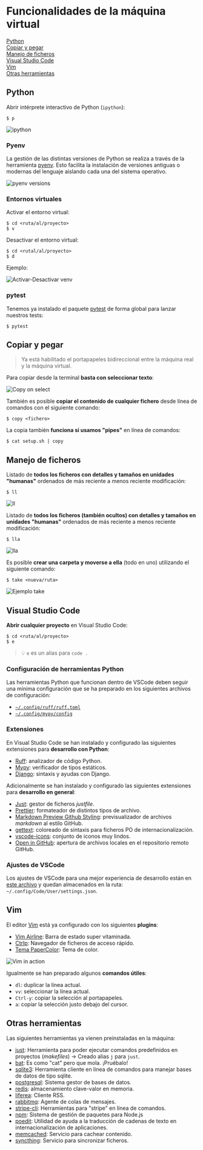 # Funcionalidades de la máquina virtual

[Python](#python)  
[Copiar y pegar](#copiar-y-pegar)  
[Manejo de ficheros](#manejo-de-ficheros)  
[Visual Studio Code](#visual-studio-code)  
[Vim](#vim)  
[Otras herramientas](#otras-herramientas)

## Python

Abrir intérprete interactivo de Python (`ipython`):

```console
$ p
```

![ipython](./images/vm-features/ipython.png)

### Pyenv

La gestión de las distintas versiones de Python se realiza a través de la herramienta [pyenv](https://github.com/pyenv/pyenv). Esto facilita la instalación de versiones antiguas o modernas del lenguaje aislando cada una del sistema operativo.

![pyenv versions](./images/vm-features/pyenv-versions.png)

### Entornos virtuales

Activar el entorno virtual:

```console
$ cd <ruta/al/proyecto>
$ v
```

Desactivar el entorno virtual:

```console
$ cd <rutal/al/proyecto>
$ d
```

Ejemplo:

![Activar-Desactivar venv](./images/vm-features/actdeact-venv.png)

### pytest

Tenemos ya instalado el paquete [pytest](https://docs.pytest.org/en/7.1.x/getting-started.html) de forma global para lanzar nuestros tests:

```console
$ pytest
```

## Copiar y pegar

> Ya está habilitado el portapapeles bidireccional entre la máquina real y la máquina virtual.

Para copiar desde la terminal **basta con seleccionar texto**:

![Copy on select](./images/vm-features/copy-on-select.png)

También es posible **copiar el contenido de cualquier fichero** desde línea de comandos con el siguiente comando:

```console
$ copy <fichero>
```

La copia también **funciona si usamos "pipes"** en línea de comandos:

```console
$ cat setup.sh | copy
```

## Manejo de ficheros

Listado de **todos los ficheros con detalles y tamaños en unidades "humanas"** ordenados de más reciente a menos reciente modificación:

```console
$ ll
```

![ll](./images/vm-features/ll.png)

Listado de **todos los ficheros (también ocultos) con detalles y tamaños en unidades "humanas"** ordenados de más reciente a menos reciente modificación:

```console
$ lla
```

![lla](./images/vm-features/lla.png)

Es posible **crear una carpeta y moverse a ella** (todo en uno) utilizando el siguiente comando:

```console
$ take <nueva/ruta>
```

![Ejemplo take](./images/vm-features/take.png)

## Visual Studio Code

**Abrir cualquier proyecto** en Visual Studio Code:

```console
$ cd <ruta/al/proyecto>
$ e
```

> 💡 `e` es un alias para `code .`

### Configuración de herramientas Python

Las herramientas Python que funcionan dentro de VSCode deben seguir una mínima configuración que se ha preparado en los siguientes archivos de configuración:

- [`~/.config/ruff/ruff.toml`](./files/.ruff.toml)
- [`~/.config/mypy/config`](./files/.mypy.ini)

### Extensiones

En Visual Studio Code se han instalado y configurado las siguientes extensiones para **desarrollo con Python**:

- [Ruff](https://marketplace.visualstudio.com/items?itemName=charliermarsh.ruff): analizador de código Python.
- [Mypy](https://marketplace.visualstudio.com/items?itemName=ms-python.mypy-type-checker): verificador de tipos estáticos.
- [Django](https://marketplace.visualstudio.com/items?itemName=batisteo.vscode-django): sintaxis y ayudas con Django.

Adicionalmente se han instalado y configurado las siguientes extensiones para **desarrollo en general**:

- [Just](https://marketplace.visualstudio.com/items?itemName=kokakiwi.vscode-just): gestor de ficheros _justfile_.
- [Prettier](https://marketplace.visualstudio.com/items?itemName=esbenp.prettier-vscode): formateador de distintos tipos de archivo.
- [Markdown Preview Github Styling](https://marketplace.visualstudio.com/items?itemName=bierner.markdown-preview-github-styles): previsualizador de archivos _markdown_ al estilo GitHub.
- [gettext](https://marketplace.visualstudio.com/items?itemName=mrorz.language-gettext): coloreado de sintaxis para ficheros PO de internacionalización.
- [vscode-icons](https://marketplace.visualstudio.com/items?itemName=vscode-icons-team.vscode-icons): conjunto de iconos muy lindos.
- [Open in GitHub](https://marketplace.visualstudio.com/items?itemName=fabiospampinato.vscode-open-in-github): apertura de archivos locales en el repositorio remoto GitHub.

### Ajustes de VSCode

Los ajustes de VSCode para una mejor experiencia de desarrollo están en [este archivo](./files/settings.json) y quedan almacenados en la ruta: `~/.config/Code/User/settings.json`.

## Vim

El editor [Vim](https://www.vim.org/) está ya configurado con los siguientes **plugins**:

- [Vim Airline](https://github.com/vim-airline/vim-airline): Barra de estado super vitaminada.
- [Ctrlp](https://github.com/kien/ctrlp.vim): Navegador de ficheros de acceso rápido.
- [Tema PaperColor](https://github.com/NLKNguyen/papercolor-theme): Tema de color.

![Vim in action](./images/vm-features/vim.png)

Igualmente se han preparado algunos **comandos útiles**:

- `dl`: duplicar la línea actual.
- `vv`: seleccionar la línea actual.
- `Ctrl-y`: copiar la selección al portapapeles.
- `a`: copiar la selección justo debajo del cursor.

## Otras herramientas

Las siguientes herramientas ya vienen preinstaladas en la máquina:

- [just](https://github.com/casey/just): Herramienta para poder ejecutar comandos predefinidos en proyectos (_makefiles_) → Creado alias `j` para `just`.
- [bat](https://github.com/sharkdp/bat): Es como "cat" pero que mola. ¡Pruébalo!
- [sqlite3](https://www.sqlite.org/index.html): Herramienta cliente en línea de comandos para manejar bases de datos de tipo sqlite.
- [postgresql](https://www.postgresql.org/): Sistema gestor de bases de datos.
- [redis](https://redis.io/): almacenamiento clave-valor en memoria.
- [liferea](https://github.com/lwindolf/liferea): Cliente RSS.
- [rabbitmq](https://www.rabbitmq.com/): Agente de colas de mensajes.
- [stripe-cli](https://github.com/stripe/stripe-cli): Herramientas para "stripe" en línea de comandos.
- [npm](https://www.npmjs.com/): Sistema de gestión de paquetes para Node.js
- [poedit](https://poedit.net/): Utilidad de ayuda a la traducción de cadenas de texto en internacionalización de aplicaciones.
- [memcached](https://memcached.org/): Servicio para cachear contenido.
- [syncthing](https://syncthing.net/): Servicio para sincronizar ficheros.
